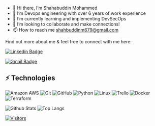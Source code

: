 <!-- LUIT GitHub Profile Template -->

<!-- Keep "Hi there" or replace it with a greeting of your own! -->

- 👋 Hi there, I’m Shahabuddin Mohammed
- 👀 I’m Devops engineering with over 6 years of work experience
- 🌱 I’m currently learning and implementing DevSecOps
- 💞️ I’m looking to collaborate and make connections!
- 📫 How to reach me shahbuddinm679@gmail.com

Find out more about me & feel free to connect with me here:

<!-- Replace the fields below with the information requested. Remember to remove the encapsulating <> characters. For spaces in names, use %20 (e.g. Broadus%20Palmer) -->

[![Linkedin Badge](https://img.shields.io/badge/-Shahabuddin%20Mohammed-blue?style=flat-square&logo=Linkedin&logoColor=white&link=https://www.linkedin.com/in/shahabuddinm679)](https://www.linkedin.com/in/shahabuddinm679/)

[![Gmail Badge](https://img.shields.io/badge/-shahbuddinm679@gmail.com-c14438?style=flat-square&logo=Gmail&logoColor=white&link=mailto:shahbuddinm679@gmail.com)](mailto:shahbuddinm679@gmail.com)

## ⚡ Technologies

<!-- Check out the Badges folder for more badges -->

![Amazon AWS](https://img.shields.io/badge/Amazon%20AWS-232F3E?style=flat-square&logo=amazon-aws)
![Git](https://img.shields.io/badge/-Git-black?style=flat-square&logo=git)
![GitHub](https://img.shields.io/badge/-GitHub-181717?style=flat-square&logo=github)
![Python](https://img.shields.io/badge/-Python-black?style=flat-square&logo=Python)
![Linux](https://img.shields.io/badge/Linux-FCC624?style=flat-square&logo=linux&logoColor=black)
![Trello](https://img.shields.io/badge/Trello-%23026AA7.svg?style=flat-square&logo=Trello&logoColor=white)
![Docker](https://img.shields.io/badge/docker-%230db7ed.svg?style=for-the-badge&logo=docker&logoColor=white)
![Terraform](https://img.shields.io/badge/terraform-%235835CC.svg?style=for-the-badge&logo=terraform&logoColor=white)

<!-- Replace the fields below with the information requested. Remember to remove the encapsulating <> characters. -->

![Github Stats](https://github-readme-stats.vercel.app/api?username=shahab-github&count_private=true&show_icons=true&include_all_commits=true)
![Top Langs](https://github-readme-stats.vercel.app/api/top-langs/?username=shahab-github&hide=TeX&layout=compact)


[![Visitors](https://api.visitorbadge.io/api/visitors?path=shahab-github%2Fshahab-github&label=VISITORS&countColor=%23263759)](https://visitorbadge.io/status?path=shahab-github%2Fshahab-github)
